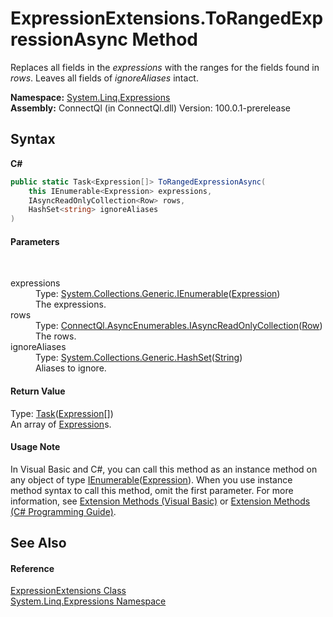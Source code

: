 # ExpressionExtensions.ToRangedExpressionAsync Method 
 

Replaces all fields in the *expressions* with the ranges for the fields found in *rows*. Leaves all fields of *ignoreAliases* intact.

**Namespace:**&nbsp;<a href="N_System_Linq_Expressions">System.Linq.Expressions</a><br />**Assembly:**&nbsp;ConnectQl (in ConnectQl.dll) Version: 100.0.1-prerelease

## Syntax

**C#**<br />
``` C#
public static Task<Expression[]> ToRangedExpressionAsync(
	this IEnumerable<Expression> expressions,
	IAsyncReadOnlyCollection<Row> rows,
	HashSet<string> ignoreAliases
)
```


#### Parameters
&nbsp;<dl><dt>expressions</dt><dd>Type: <a href="http://msdn2.microsoft.com/en-us/library/9eekhta0" target="_blank">System.Collections.Generic.IEnumerable</a>(<a href="http://msdn2.microsoft.com/en-us/library/bb356138" target="_blank">Expression</a>)<br />The expressions.</dd><dt>rows</dt><dd>Type: <a href="T_ConnectQl_AsyncEnumerables_IAsyncReadOnlyCollection_1">ConnectQl.AsyncEnumerables.IAsyncReadOnlyCollection</a>(<a href="T_ConnectQl_Results_Row">Row</a>)<br />The rows.</dd><dt>ignoreAliases</dt><dd>Type: <a href="http://msdn2.microsoft.com/en-us/library/bb359438" target="_blank">System.Collections.Generic.HashSet</a>(<a href="http://msdn2.microsoft.com/en-us/library/s1wwdcbf" target="_blank">String</a>)<br />Aliases to ignore.</dd></dl>

#### Return Value
Type: <a href="http://msdn2.microsoft.com/en-us/library/dd321424" target="_blank">Task</a>(<a href="http://msdn2.microsoft.com/en-us/library/bb356138" target="_blank">Expression</a>[])<br />An array of <a href="http://msdn2.microsoft.com/en-us/library/bb356138" target="_blank">Expression</a>s.

#### Usage Note
In Visual Basic and C#, you can call this method as an instance method on any object of type <a href="http://msdn2.microsoft.com/en-us/library/9eekhta0" target="_blank">IEnumerable</a>(<a href="http://msdn2.microsoft.com/en-us/library/bb356138" target="_blank">Expression</a>). When you use instance method syntax to call this method, omit the first parameter. For more information, see <a href="http://msdn.microsoft.com/en-us/library/bb384936.aspx">Extension Methods (Visual Basic)</a> or <a href="http://msdn.microsoft.com/en-us/library/bb383977.aspx">Extension Methods (C# Programming Guide)</a>.

## See Also


#### Reference
<a href="T_System_Linq_Expressions_ExpressionExtensions">ExpressionExtensions Class</a><br /><a href="N_System_Linq_Expressions">System.Linq.Expressions Namespace</a><br />